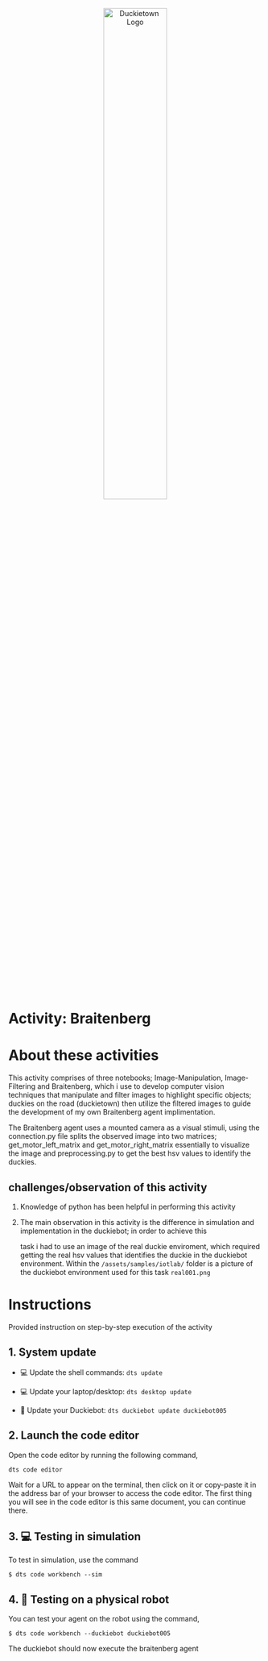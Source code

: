 <p align="center">
<img src="./assets/images/dtlogo.png" alt="Duckietown Logo" width="50%">
</p>

# **Activity: Braitenberg**

# About these activities

This activity comprises of three notebooks; Image-Manipulation, Image-Filtering and Braitenberg, which i use to 
develop computer vision techniques that manipulate and filter images to highlight specific objects; duckies on the road (duckietown) 
then utilize the filtered images to guide the development of my own Braitenberg agent implimentation.

The Braitenberg agent uses a mounted camera as a visual stimuli, using the connection.py file splits the observed image into two 
matrices; get_motor_left_matrix and get_motor_right_matrix essentially to visualize the image and preprocessing.py to get the best hsv
values to identify the duckies.


## challenges/observation of this activity

1. Knowledge of python has been helpful in performing this activity
2. The main observation in this activity is the difference in simulation and implementation in the duckiebot; in order to achieve this

   task i had to use an image of the real duckie enviroment, which required getting the real hsv values that identifies the duckie in the
   duckiebot environment. Within the `/assets/samples/iotlab/` folder is a picture of the duckiebot environment used for this task `real001.png` 



# Instructions

Provided instruction on step-by-step execution of the activity


## 1. System update

- 💻 Update the shell commands: `dts update`

- 💻 Update your laptop/desktop: `dts desktop update`

- 🚙 Update your Duckiebot: `dts duckiebot update duckiebot005`


## 2. Launch the code editor

Open the code editor by running the following command,

```
dts code editor
```

Wait for a URL to appear on the terminal, then click on it or copy-paste it in the address bar
of your browser to access the code editor. The first thing you will see in the code editor is
this same document, you can continue there.


## 3. 💻 Testing in simulation

To test in simulation, use the command

    $ dts code workbench --sim

## 4. 🚙 Testing on a physical robot

You can test your agent on the robot using the command,

    $ dts code workbench --duckiebot duckiebot005

The duckiebot should now execute the braitenberg agent


